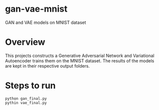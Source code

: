 # gan-vae-mnist
GAN and VAE models on MNIST dataset

# Overview
This projects constructs a Generative Adversarial Network and Variational Autoencoder trains them on the MNIST dataset.
The results of the models are kept in their respective output folders.

# Steps to run

```
python gan_final.py
pythin vae_final.py
```
